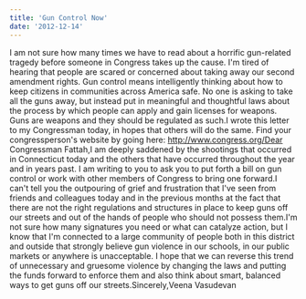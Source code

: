 ```yaml
---
title: 'Gun Control Now'
date: '2012-12-14'
---
```


I am not sure how many times we have to read about a horrific gun-related tragedy before someone in Congress takes up the cause. I'm tired of hearing that people are scared or concerned about taking away our second amendment rights. Gun control means intelligently thinking about how to keep citizens in communities across America safe. No one is asking to take all the guns away, but instead put in meaningful and thoughtful laws about the process by which people can apply and gain licenses for weapons. Guns are weapons and they should be regulated as such.I wrote this letter to my Congressman today, in hopes that others will do the same. Find your congressperson's website by going here: http://www.congress.org/Dear Congressman Fattah,I am deeply saddened by the shootings that occurred in Connecticut today and the others that have occurred throughout the year and in years past. I am writing to you to ask you to put forth a bill on gun control or work with other members of Congress to bring one forward.I can't tell you the outpouring of grief and frustration that I've seen from friends and colleagues today and in the previous months at the fact that there are not the right regulations and structures in place to keep guns off our streets and out of the hands of people who should not possess them.I'm not sure how many signatures you need or what can catalyze action, but I know that I'm connected to a large community of people both in this district and outside that strongly believe gun violence in our schools, in our public markets or anywhere is unacceptable. I hope that we can reverse this trend of unnecessary and gruesome violence by changing the laws and putting the funds forward to enforce them and also think about smart, balanced ways to get guns off our streets.Sincerely,Veena Vasudevan